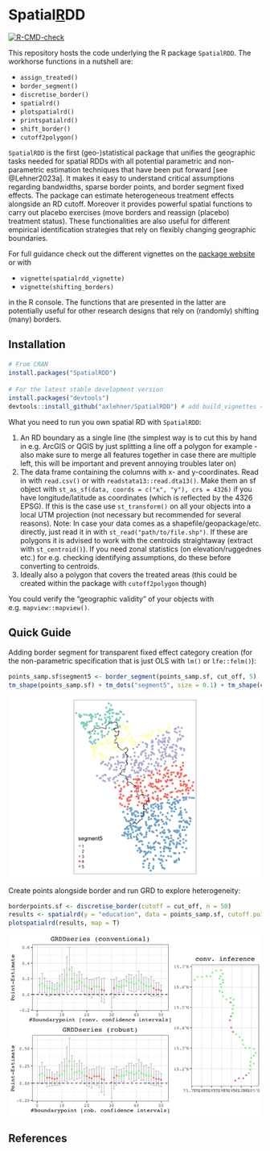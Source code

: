 
<!-- This brief doc/description is only for the github page. README.md is generated from README.Rmd. Please edit the latter file - rmarkdown::render('README.Rmd', output_format = 'github_document', output_file = 'README.md') or devtools::build_readme() -->
<!-- pre-CRAN checks: usethis::use_cran_comments(), devtools::check(remote = T), rhub::check_for_cran() # presubmission in an as_if_cran scenario, usethis::use_version(), update cran comments, FINAL devtools::submit_cran() -->

# Spatial[R]()DD

<!-- badges: start -->
<!-- some dependency does not work, I have 0 error 0 warning [![Travis build status](https://travis-ci.com/axlehner/SpatialRDD.svg?branch=master)](https://travis-ci.com/axlehner/SpatialRDD) -->

[![R-CMD-check](https://github.com/axlehner/SpatialRDD/actions/workflows/R-CMD-check.yaml/badge.svg)](https://github.com/axlehner/SpatialRDD/actions/workflows/R-CMD-check.yaml)
<!-- badges: end -->

This repository hosts the code underlying the R package `SpatialRDD`.
The workhorse functions in a nutshell are:

- `assign_treated()`
- `border_segment()`
- `discretise_border()`
- `spatialrd()`
- `plotspatialrd()`
- `printspatialrd()`
- `shift_border()`
- `cutoff2polygon()`

`SpatialRDD` is the first (geo-)statistical package that unifies the
geographic tasks needed for spatial RDDs with all potential parametric
and non-parametric estimation techniques that have been put forward
\[see @Lehner2023a\]. It makes it easy to understand critical
assumptions regarding bandwidths, sparse border points, and border
segment fixed effects. The package can estimate heterogeneous treatment
effects alongside an RD cutoff. Moreover it provides powerful spatial
functions to carry out placebo exercises (move borders and reassign
(placebo) treatment status). These functionalities are also useful for
different empirical identification strategies that rely on flexibly
changing geographic boundaries.

For full guidance check out the different vignettes on the [package
website](https://axlehner.github.io/SpatialRDD/articles/spatialrdd_vignette.html)
or with

- `vignette(spatialrdd_vignette)`
- `vignette(shifting_borders)`

in the R console. The functions that are presented in the latter are
potentially useful for other research designs that rely on (randomly)
shifting (many) borders.

## Installation

``` r
# From CRAN
install.packages("SpatialRDD")

# For the latest stable development version
install.packages("devtools")
devtools::install_github("axlehner/SpatialRDD") # add build_vignettes = TRUE if you want to have access to them via R, otherwise just look at the .Rmd on github in \vignettes 
```

What you need to run you own spatial RD with `SpatialRDD`:

1.  An RD boundary as a single line (the simplest way is to cut this by
    hand in e.g. ArcGIS or QGIS by just splitting a line off a polygon
    for example - also make sure to merge all features together in case
    there are multiple left, this will be important and prevent annoying
    troubles later on)
2.  The data frame containing the columns with x- and y-coordinates.
    Read in with `read.csv()` or with `readstata13::read.dta13()`. Make
    them an sf object with
    `st_as_sf(data, coords = c("x", "y"), crs = 4326)` if you have
    longitude/latitude as coordinates (which is reflected by the 4326
    EPSG). If this is the case use `st_transform()` on all your objects
    into a local UTM projection (not necessary but recommended for
    several reasons). Note: In case your data comes as a
    shapefile/geopackage/etc. directly, just read it in with
    `st_read("path/to/file.shp")`. If these are polygons it is advised
    to work with the centroids straightaway (extract with
    `st_centroid()`). If you need zonal statistics (on
    elevation/ruggednes etc.) for e.g. checking identifying assumptions,
    do these before converting to centroids.
3.  Ideally also a polygon that covers the treated areas (this could be
    created within the package with `cutoff2polygon` though)

You could verify the “geographic validity” of your objects with
e.g. `mapview::mapview()`.

## Quick Guide

Adding border segment for transparent fixed effect category creation
(for the non-parametric specification that is just OLS with `lm()` or
`lfe::felm()`):

``` r
points_samp.sf$segment5 <- border_segment(points_samp.sf, cut_off, 5)
tm_shape(points_samp.sf) + tm_dots("segment5", size = 0.1) + tm_shape(cut_off) + tm_lines()
```

![](man/figures/README-border_segment-1.png)<!-- -->

Create points alongside border and run GRD to explore heterogeneity:

``` r
borderpoints.sf <- discretise_border(cutoff = cut_off, n = 50)
results <- spatialrd(y = "education", data = points_samp.sf, cutoff.points = borderpoints.sf, treated = "treated", minobs = 10)
plotspatialrd(results, map = T)
```

![](man/figures/README-grd-1.png)<!-- -->

## References
